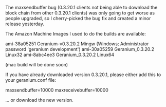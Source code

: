 The maxsendbuffer bug (0.3.20.1 clients not being able to download the block chain from other 0.3.20.1 clients) was only going to get
worse as people upgraded, so I cherry-picked the bug fix and created a minor release yesterday.

The Amazon Machine Images I used to do the builds are available:

  ami-38a05251   Geranium-v0.3.20.2 Mingw    (Windows; Administrator password 'geranium development')
  ami-30a05259   Geranium_0.3.20.2 Linux32
  ami-8abc4ee3   Geranium_0.3.20.2 Linux64

(mac build will be done soon)

If you have already downloaded version 0.3.20.1, please either add this to your geranium.conf file:

  maxsendbuffer=10000
  maxreceivebuffer=10000

... or download the new version.

